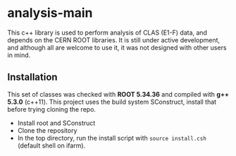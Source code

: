 # analysis-main 

This c++ library is used to perform analysis of CLAS (E1-F) data, and depends on the CERN ROOT libraries.  It is still under active development, and although all are welcome to use it, it was not designed with other users in mind.  

## Installation 
This set of classes was checked with **ROOT 5.34.36** and compiled with **g++ 5.3.0** (c++11).  This project uses the build system SConstruct, install that before trying cloning the repo.

- Install root and SConstruct 
- Clone the repository 
- In the top directory, run the install script with `source install.csh` (default shell on ifarm).





